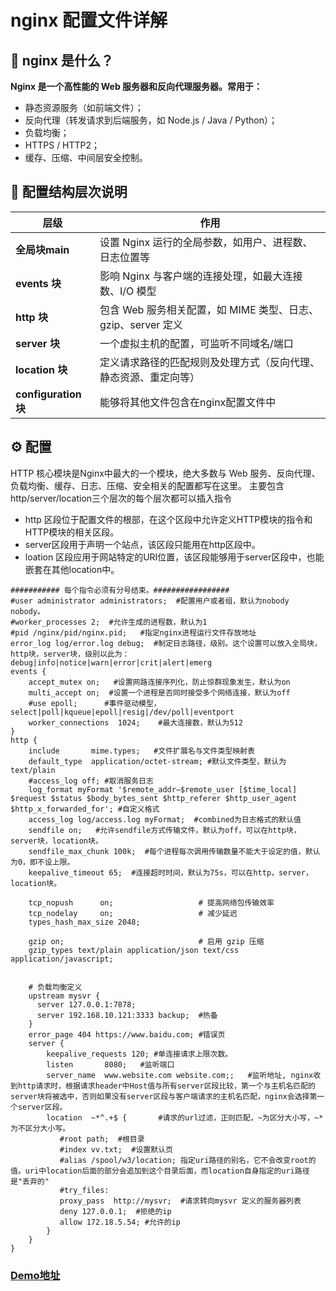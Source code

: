 # nginx 配置文件详解

## 🧩 nginx 是什么？
**Nginx 是一个高性能的 Web 服务器和反向代理服务器。常用于：**

- 静态资源服务（如前端文件）；
- 反向代理（转发请求到后端服务，如 Node.js / Java / Python）；
- 负载均衡；
- HTTPS / HTTP2；
- 缓存、压缩、中间层安全控制。

## 🧱 配置结构层次说明

| 层级             | 作用                                        |
| -------------- | ----------------------------------------- |
| **全局块main**        | 设置 Nginx 运行的全局参数，如用户、进程数、日志位置等            |
| **events 块**   | 影响 Nginx 与客户端的连接处理，如最大连接数、I/O 模型          |
| **http 块**     | 包含 Web 服务相关配置，如 MIME 类型、日志、gzip、server 定义 |
| **server 块**   | 一个虚拟主机的配置，可监听不同域名/端口                      |
| **location 块** | 定义请求路径的匹配规则及处理方式（反向代理、静态资源、重定向等）          |
| **configuration 块** | 能够将其他文件包含在nginx配置文件中        |

## ⚙️ 配置
HTTP 核心模块是Nginx中最大的一个模块，绝大多数与 Web 服务、反向代理、负载均衡、缓存、日志、压缩、安全相关的配置都写在这里。
主要包含http/server/location三个层次的每个层次都可以插入指令
- http 区段位于配置文件的根部，在这个区段中允许定义HTTP模块的指令和HTTP模块的相关区段。
- server区段用于声明一个站点，该区段只能用在http区段中。
- loation 区段应用于网站特定的URI位置，该区段能够用于server区段中，也能嵌套在其他location中。

```nginx
########### 每个指令必须有分号结束。#################
#user administrator administrators;  #配置用户或者组，默认为nobody nobody。
#worker_processes 2;  #允许生成的进程数，默认为1
#pid /nginx/pid/nginx.pid;   #指定nginx进程运行文件存放地址
error_log log/error.log debug;  #制定日志路径，级别。这个设置可以放入全局块，http块，server块，级别以此为：debug|info|notice|warn|error|crit|alert|emerg
events {
    accept_mutex on;   #设置网路连接序列化，防止惊群现象发生，默认为on
    multi_accept on;  #设置一个进程是否同时接受多个网络连接，默认为off
    #use epoll;      #事件驱动模型，select|poll|kqueue|epoll|resig|/dev/poll|eventport
    worker_connections  1024;    #最大连接数，默认为512
}
http {
    include       mime.types;   #文件扩展名与文件类型映射表
    default_type  application/octet-stream; #默认文件类型，默认为text/plain
    #access_log off; #取消服务日志    
    log_format myFormat '$remote_addr–$remote_user [$time_local] $request $status $body_bytes_sent $http_referer $http_user_agent $http_x_forwarded_for'; #自定义格式
    access_log log/access.log myFormat;  #combined为日志格式的默认值
    sendfile on;   #允许sendfile方式传输文件，默认为off，可以在http块，server块，location块。
    sendfile_max_chunk 100k;  #每个进程每次调用传输数量不能大于设定的值，默认为0，即不设上限。
    keepalive_timeout 65;  #连接超时时间，默认为75s，可以在http，server，location块。
​
    tcp_nopush      on;                   # 提高网络包传输效率
    tcp_nodelay     on;                   # 减少延迟
    types_hash_max_size 2048;

    gzip on;                              # 启用 gzip 压缩
    gzip_types text/plain application/json text/css application/javascript;


    # 负载均衡定义
    upstream mysvr {   
      server 127.0.0.1:7878;
      server 192.168.10.121:3333 backup;  #热备
    }
    error_page 404 https://www.baidu.com; #错误页
    server {
        keepalive_requests 120; #单连接请求上限次数。
        listen       8080;   #监听端口
        server_name  www.website.com website.com;;   #监听地址, nginx收到http请求时，根据请求header中Host值与所有server区段比较，第一个与主机名匹配的server块将被选中，否则如果没有server区段与客户端请求的主机名匹配，nginx会选择第一个server区段。       
        location  ~*^.+$ {       #请求的url过滤，正则匹配，~为区分大小写，~*为不区分大小写。
           #root path;  #根目录
           #index vv.txt;  #设置默认页
           #alias /spool/w3/location; 指定uri路径的别名，它不会改变root的值。uri中location后面的部分会追加到这个目录后面，而location自身指定的uri路径是"丢弃的"
           #try_files:
           proxy_pass  http://mysvr;  #请求转向mysvr 定义的服务器列表
           deny 127.0.0.1;  #拒绝的ip
           allow 172.18.5.54; #允许的ip           
        } 
    }
}
```
### [Demo地址](https://github.com/wwELi/nginx-ssl)

